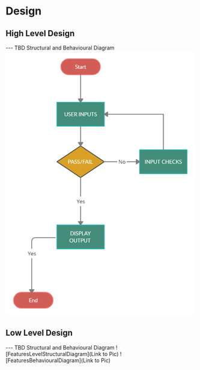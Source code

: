 # Design

## High Level Design 

--- TBD Structural and Behavioural Diagram
![HighLevelStructuralDiagram](https://github.com/supriyayadav221/miniproject265163/blob/master/2_Design/Untitled%20Workspace.png)


## Low Level Design 

--- TBD Structural and Behavioural Diagram
![FeaturesLevelStructuralDiagram](Link to Pic)
![FeaturesBehaviouralDiagram](Link to Pic)
